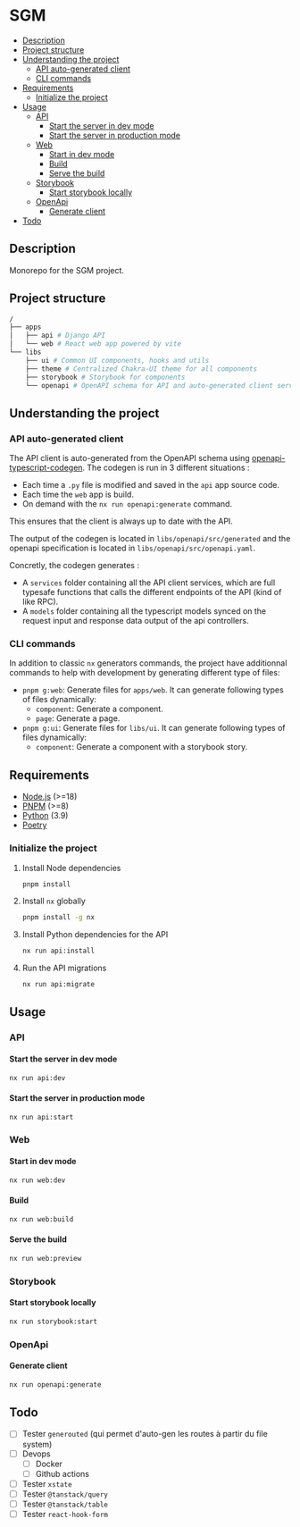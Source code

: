 # SGM

- [Description](#description)
- [Project structure](#project-structure)
- [Understanding the project](#understanding-the-project)
  - [API auto-generated client](#api-auto-generated-client)
  - [CLI commands](#cli-commands)
- [Requirements](#requirements)
  - [Initialize the project](#initialize-the-project)
- [Usage](#usage)
  - [API](#api)
    - [Start the server in dev mode](#start-the-server-in-dev-mode)
    - [Start the server in production mode](#start-the-server-in-production-mode)
  - [Web](#web)
    - [Start in dev mode](#start-in-dev-mode)
    - [Build](#build)
    - [Serve the build](#serve-the-build)
  - [Storybook](#storybook)
    - [Start storybook locally](#start-storybook-locally)
  - [OpenApi](#openapi)
    - [Generate client](#generate-client)
- [Todo](#todo)

## Description

Monorepo for the SGM project.

## Project structure

``` bash
/
├── apps 
│   ├── api # Django API
│   └── web # React web app powered by vite
└── libs
    ├── ui # Common UI components, hooks and utils
    ├── theme # Centralized Chakra-UI theme for all components
    ├── storybook # Storybook for components
    └── openapi # OpenAPI schema for API and auto-generated client services and typescript models
```

## Understanding the project

### API auto-generated client

The API client is auto-generated from the OpenAPI schema using [openapi-typescript-codegen](https://github.com/ferdikoomen/openapi-typescript-codegen).
The codegen is run in 3 different situations :
- Each time a `.py` file is modified and saved in the `api` app source code.
- Each time the `web` app is build.
- On demand with the `nx run openapi:generate` command.

This ensures that the client is always up to date with the API.

The output of the codegen is located in `libs/openapi/src/generated` and the openapi specification is located in `libs/openapi/src/openapi.yaml`.

Concretly, the codegen generates :
- A `services` folder containing all the API client services, which are full typesafe functions that calls the different endpoints of the API (kind of like RPC).
- A `models` folder containing all the typescript models synced on the request input and response data output of the api controllers.

### CLI commands

In addition to classic `nx` generators commands, the project have additionnal commands to help with development by generating different type of files:
- `pnpm g:web`: Generate files for `apps/web`. It can generate following types of files dynamically:
    - `component`: Generate a component.
    - `page`: Generate a page.
- `pnpm g:ui`: Generate files for `libs/ui`. It can generate following types of files dynamically:
    - `component`: Generate a component with a storybook story.

## Requirements

- [Node.js](https://nodejs.org/en/) (>=18)
- [PNPM](https://pnpm.io/) (>=8)
- [Python](https://www.python.org/) (3.9)
- [Poetry](https://python-poetry.org/)

### Initialize the project

1. Install Node dependencies
    ```bash
    pnpm install
    ```
2. Install `nx` globally
    ```bash
    pnpm install -g nx
    ```
3. Install Python dependencies for the API
    ```bash
    nx run api:install 
    ```
4. Run the API migrations
    ```bash
    nx run api:migrate
    ```

## Usage

### API

#### Start the server in dev mode
```bash
nx run api:dev
```

#### Start the server in production mode
```bash
nx run api:start
```

### Web

#### Start in dev mode
```bash
nx run web:dev
```

#### Build
```bash
nx run web:build
```

#### Serve the build
```bash
nx run web:preview
```

### Storybook

#### Start storybook locally
```bash
nx run storybook:start
```

### OpenApi

#### Generate client
```bash
nx run openapi:generate
```

## Todo

- [ ] Tester `generouted` (qui permet d'auto-gen les routes à partir du file system)
- [ ] Devops
    - [ ] Docker
    - [ ] Github actions
- [ ] Tester `xstate`
- [ ] Tester `@tanstack/query`
- [ ] Tester `@tanstack/table`
- [ ] Tester `react-hook-form`